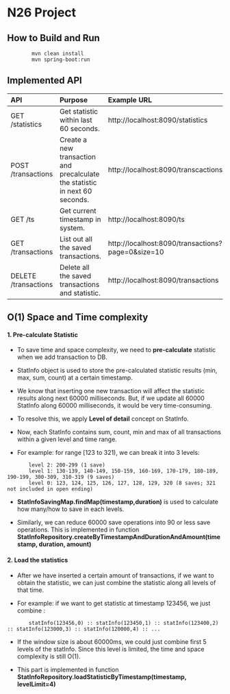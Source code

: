 # N26 Project

## How to Build and Run
```
        mvn clean install
        mvn spring-boot:run
```

## Implemented API
| API               | Purpose | Example URL                        |
|:------------------|:--------|:---------------------------------- |
| GET /statistics   | Get statistic within last 60 seconds. | http://localhost:8090/statistics |
| POST /transactions| Create a new transaction and precalculate the statistic in next 60 seconds. | http://localhost:8090/transcactions |
| GET /ts           | Get current timestamp in system.      | http://localhost:8090/ts |
| GET /transactions | List out all the saved transactions. | http://localhost:8090/transactions?page=0&size=10 |
| DELETE /transactions | Delete all the saved transactions and statistic. | http://localhost:8090/transactions |



## O(1) Space and Time complexity

#### 1. Pre-calculate Statistic

- To save time and space complexity, we need to **pre-calculate** statistic when we add transaction to DB.
- StatInfo object is used to store the pre-calculated statistic results (min, max, sum, count) at a certain timestamp.
- We know that inserting one new transaction will affect the statistic results along next 60000 milliseconds. But, if we update all 60000 StatInfo along 60000 milliseconds, it would be very time-consuming.
- To resolve this, we apply **Level of detail** concept on StatInfo.
- Now, each StatInfo contains sum, count, min and max of all transactions within a given level and time range.

- For example: for range [123 to 321), we can break it into 3 levels:
```
       level 2: 200-299 (1 save)
       level 1: 130-139, 140-149, 150-159, 160-169, 170-179, 180-189, 190-199, 300-309, 310-319 (9 saves)
       level 0: 123, 124, 125, 126, 127, 128, 129, 320 (8 saves; 321 not included in open ending)
```
- **StatInfoSavingMap.findMap(timestamp,duration)** is used to calculate how many/how to save in each levels.

- Similarly, we can reduce 60000 save operations into 90 or less save operations. This is implemented in function **StatInfoRepository.createByTimestampAndDurationAndAmount(timestamp, duration, amount)**

#### 2. Load the statistics
- After we have inserted a certain amount of transactions, if we want to obtain the statistic, we can just combine the statistic along all levels of that time.

- For example: if we want to get statistic at timestamp 123456, we just combine :
```
       statInfo(123456,0) :: statInfo(123450,1) :: statInfo(123400,2) :: statInfo(123000,3) :: statInfo(120000,4) :: ...
```
- If the window size is about 60000ms, we could just combine first 5 levels of the statInfo. Since this level is limited, the time and space complexity is still O(1).
   
- This part is implemented in function **StatInfoRepository.loadStatisticByTimestamp(timestamp, levelLimit=4)**



